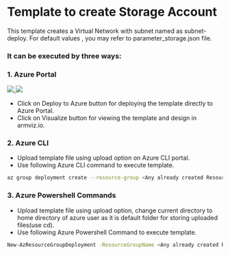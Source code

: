 # Template to create Storage Account
This template creates a Virtual Network with subnet named as subnet-deploy.
For default values , you may refer to parameter_storage.json file.

### It can be executed by three ways:

### 1. Azure Portal 

<a href="https://portal.azure.com/#create/Microsoft.Template/uri/https%3A%2F%2Fraw.githubusercontent.com%2Friyaagrahari%2FAzure-Templates%2Fmaster%2FStorage_Template%2Ftemplate_storage.json" target="_blank">
    <img src="http://azuredeploy.net/deploybutton.png"/>
</a>
<a href="http://armviz.io/#/?load=https%3A%2F%2Fraw.githubusercontent.com%2Friyaagrahari%2FAzure-Templates%2Fmaster%2FStorage_Template%2Ftemplate_storage.json" target="_blank">
    <img src="http://armviz.io/visualizebutton.png"/>
</a>

- Click on Deploy to Azure button for deploying the template directly to Azure Portal.<br/>
- Click on Visualize button for viewing the template and design in armviz.io.<br />

### 2. Azure CLI 

- Upload template file using upload option on Azure CLI portal.<br />
- Use following Azure CLI command to execute template.
```bash
az group deployment create --resource-group <Any already created Resource Group name > --template-file template_storage.json
```
### 3. Azure Powershell Commands

- Upload template file using upload option, change current directory to home directory of azure user as it is default folder for storing uploaded files(use cd).<br />
- Use following Azure Powershell Command to execute template.
```bash
New-AzResourceGroupDeployment -ResourceGroupName <Any already created Resource Group name > -TemplateFile template_storage.json
```
